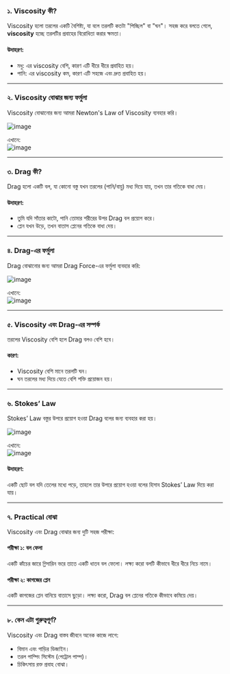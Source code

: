 ### ১. **Viscosity কী?**  
Viscosity হলো তরলের একটি বৈশিষ্ট্য, যা বলে তরলটি কতটা "পিচ্ছিল" বা "ঘন"। সহজ করে বলতে গেলে, **viscosity** হচ্ছে তরলটির প্রবাহের বিরোধিতা করার ক্ষমতা।  

#### উদাহরণ:  
- মধু: এর viscosity বেশি, কারণ এটি ধীরে ধীরে প্রবাহিত হয়।  
- পানি: এর viscosity কম, কারণ এটি সহজে এবং দ্রুত প্রবাহিত হয়।  

---

### ২. **Viscosity বোঝার জন্য ফর্মুলা**  
Viscosity বোঝানোর জন্য আমরা Newton's Law of Viscosity ব্যবহার করি।  

![image](https://github.com/user-attachments/assets/1acfbccd-6e27-4b72-a01a-7436fb0cc94c)

এখানে:  
![image](https://github.com/user-attachments/assets/f8627466-ae38-418b-a85a-559f53f9f48c)


---

### ৩. **Drag কী?**  
Drag হলো একটি বল, যা কোনো বস্তু যখন তরলের (পানি/বায়ু) মধ্য দিয়ে যায়, তখন তার গতিকে বাধা দেয়।  

#### উদাহরণ:  
- তুমি যদি সাঁতার কাটো, পানি তোমার শরীরের উপর Drag বল প্রয়োগ করে।  
- প্লেন যখন উড়ে, তখন বাতাস প্লেনের গতিকে বাধা দেয়।  

---

### ৪. **Drag-এর ফর্মুলা**  
Drag বোঝানোর জন্য আমরা Drag Force-এর ফর্মুলা ব্যবহার করি:  

![image](https://github.com/user-attachments/assets/26d3e271-5363-48af-9e69-7d1fa2f1d9af)

এখানে:  
![image](https://github.com/user-attachments/assets/8945cf50-ff0c-4ca3-8c39-61f03d6c1083)


---

### ৫. **Viscosity এবং Drag-এর সম্পর্ক**  
তরলের Viscosity বেশি হলে Drag বলও বেশি হবে।  
#### কারণ:  
- Viscosity বেশি মানে তরলটি ঘন।  
- ঘন তরলের মধ্য দিয়ে যেতে বেশি শক্তি প্রয়োজন হয়।  

---

### ৬. **Stokes’ Law**  
Stokes’ Law বস্তুর উপরে প্রয়োগ হওয়া Drag বলের জন্য ব্যবহার করা হয়।  

![image](https://github.com/user-attachments/assets/af98cccc-81bc-44e4-9d72-16cc5fa3241a)
 
এখানে:  
![image](https://github.com/user-attachments/assets/ebe63cc1-c4c4-47cb-ae37-2e02c3aa957e)
 

#### উদাহরণ:  
একটি ছোট বল যদি তেলের মধ্যে পড়ে, তাহলে তার উপরে প্রয়োগ হওয়া বলের হিসাব Stokes’ Law দিয়ে করা যায়।  

---

### ৭. **Practical বোঝা**  
Viscosity এবং Drag বোঝার জন্য দুটি সহজ পরীক্ষা:  

#### পরীক্ষা ১: বল ফেলা  
একটি কাঁচের জারে গ্লিসারিন ভরে তাতে একটি ধাতব বল ফেলো। লক্ষ্য করো বলটি কীভাবে ধীরে ধীরে নিচে নামে।  

#### পরীক্ষা ২: কাগজের প্লেন  
একটি কাগজের প্লেন বানিয়ে বাতাসে ছুড়ো। লক্ষ্য করো, Drag বল প্লেনের গতিকে কীভাবে কমিয়ে দেয়।  

---

### ৮. **কেন এটা গুরুত্বপূর্ণ?**  
Viscosity এবং Drag বাস্তব জীবনে অনেক কাজে লাগে:  
- বিমান এবং গাড়ির ডিজাইন।  
- তরল পাম্পিং সিস্টেম (পেট্রোল পাম্প)।  
- চিকিৎসায় রক্ত প্রবাহ বোঝা।  
